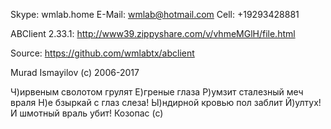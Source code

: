 Skype: wmlab.home
E-Mail: wmlab@hotmail.com
Cell: +19293428881

ABClient 2.33.1: http://www39.zippyshare.com/v/vhmeMGlH/file.html 

Source: https://github.com/wmlabtx/abclient 

Murad Ismayilov (c) 2006-2017

Ч)ирвеным сволотом грулят 
Е)греные глаза 
Р)умзит сталезный меч враля 
Н)е бзыркай с глаз слеза! 
Ы)ндирной кровью пол заблит 
Й)ултух! И шмотный враль убит! 
Козопас (с)
